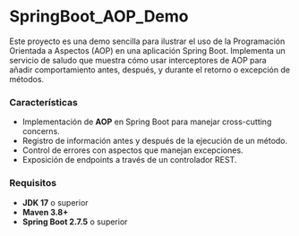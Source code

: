 # SpringBoot_AOP_Demo
Este proyecto es una demo sencilla para ilustrar el uso de la Programación Orientada a Aspectos (AOP) en una aplicación Spring Boot. Implementa un servicio de saludo que muestra cómo usar interceptores de AOP para añadir comportamiento antes, después, y durante el retorno o excepción de métodos.

### Características
- Implementación de **AOP** en Spring Boot para manejar cross-cutting concerns.
- Registro de información antes y después de la ejecución de un método.
- Control de errores con aspectos que manejan excepciones.
- Exposición de endpoints a través de un controlador REST.

### Requisitos
- **JDK 17** o superior
- **Maven 3.8+**
- **Spring Boot 2.7.5** o superior
